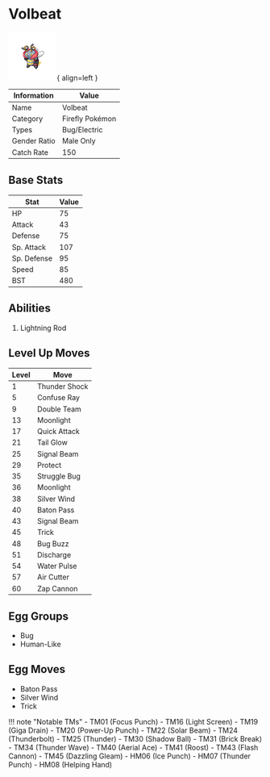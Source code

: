 # Volbeat

![Volbeat](../images/pokemon/313.png){ align=left }

| Information | Value |
|------------|--------|
| Name | Volbeat |
| Category | Firefly Pokémon |
| Types | Bug/Electric |
| Gender Ratio | Male Only |
| Catch Rate | 150 |

## Base Stats

| Stat | Value |
|------|-------|
| HP | 75 |
| Attack | 43 |
| Defense | 75 |
| Sp. Attack | 107 |
| Sp. Defense | 95 |
| Speed | 85 |
| BST | 480 |

## Abilities
1. Lightning Rod

## Level Up Moves
| Level | Move |
|-------|------|
| 1 | Thunder Shock |
| 5 | Confuse Ray |
| 9 | Double Team |
| 13 | Moonlight |
| 17 | Quick Attack |
| 21 | Tail Glow |
| 25 | Signal Beam |
| 29 | Protect |
| 35 | Struggle Bug |
| 36 | Moonlight |
| 38 | Silver Wind |
| 40 | Baton Pass |
| 43 | Signal Beam |
| 45 | Trick |
| 48 | Bug Buzz |
| 51 | Discharge |
| 54 | Water Pulse |
| 57 | Air Cutter |
| 60 | Zap Cannon |

## Egg Groups
- Bug
- Human-Like

## Egg Moves
- Baton Pass
- Silver Wind
- Trick

!!! note "Notable TMs"
    - TM01 (Focus Punch)
    - TM16 (Light Screen)
    - TM19 (Giga Drain)
    - TM20 (Power-Up Punch)
    - TM22 (Solar Beam)
    - TM24 (Thunderbolt)
    - TM25 (Thunder)
    - TM30 (Shadow Ball)
    - TM31 (Brick Break)
    - TM34 (Thunder Wave)
    - TM40 (Aerial Ace)
    - TM41 (Roost)
    - TM43 (Flash Cannon)
    - TM45 (Dazzling Gleam)
    - HM06 (Ice Punch)
    - HM07 (Thunder Punch)
    - HM08 (Helping Hand)
